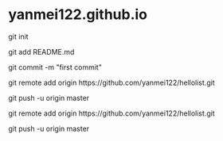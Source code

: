 # yanmei122.github.io
<p>git init   
<p>git add README.md
<p>git commit -m "first commit"
<p>git remote add origin https://github.com/yanmei122/hellolist.git
<p>git push -u origin master

<p>git remote add origin https://github.com/yanmei122/hellolist.git
<p>git push -u origin master
